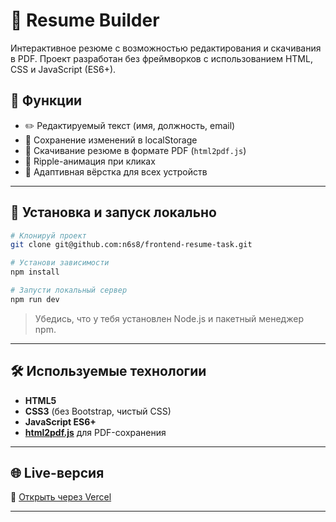 # 💼 Resume Builder

Интерактивное резюме с возможностью редактирования и скачивания в PDF. Проект разработан без фреймворков с использованием HTML, CSS и JavaScript (ES6+).

## 📌 Функции

- ✏️ Редактируемый текст (имя, должность, email)
- 💾 Сохранение изменений в localStorage
- 📄 Скачивание резюме в формате PDF (`html2pdf.js`)
- 🌊 Ripple-анимация при кликах
- 📱 Адаптивная вёрстка для всех устройств

---

## 🚀 Установка и запуск локально

```bash
# Клонируй проект
git clone git@github.com:n6s8/frontend-resume-task.git

# Установи зависимости
npm install

# Запусти локальный сервер
npm run dev
```

> Убедись, что у тебя установлен Node.js и пакетный менеджер npm.

---

## 🛠️ Используемые технологии

- **HTML5**
- **CSS3** (без Bootstrap, чистый CSS)
- **JavaScript ES6+**
- **[html2pdf.js](https://github.com/eKoopmans/html2pdf)** для PDF-сохранения

---

## 🌐 Live-версия

📎 [Открыть через Vercel](https://frontend-resume-task.vercel.app/)

---
